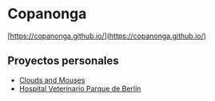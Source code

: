 # Copanonga

[https://copanonga.github.io/](https://copanonga.github.io/)

## Proyectos personales

* [Clouds and Mouses](https://copanonga.github.io/CloudsAndMouses/)
* [Hospital Veterinario Parque de Berlín](https://copanonga.github.io/HospitalVeterinarioParqueDeBerlin/)
